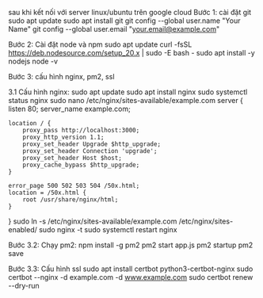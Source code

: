 sau khi kết nối với server linux/ubuntu trên google cloud
Bước 1: cài đặt git
sudo apt update
sudo apt install git
git config --global user.name "Your Name"
git config --global user.email "your.email@example.com"

Bước 2: Cài đặt node và npm
sudo apt update
curl -fsSL https://deb.nodesource.com/setup_20.x | sudo -E bash -
sudo apt install -y nodejs
node -v

Bước 3: cấu hình nginx, pm2, ssl

3.1 Cấu hình nginx:
sudo apt update
sudo apt install nginx
sudo systemctl status nginx
sudo nano /etc/nginx/sites-available/example.com
server {
listen 80;
server_name example.com;

    location / {
        proxy_pass http://localhost:3000;
        proxy_http_version 1.1;
        proxy_set_header Upgrade $http_upgrade;
        proxy_set_header Connection 'upgrade';
        proxy_set_header Host $host;
        proxy_cache_bypass $http_upgrade;
    }

    error_page 500 502 503 504 /50x.html;
    location = /50x.html {
        root /usr/share/nginx/html;
    }

}
sudo ln -s /etc/nginx/sites-available/example.com /etc/nginx/sites-enabled/
sudo nginx -t
sudo systemctl restart nginx

Bước 3.2: Chạy pm2:
npm install -g pm2
pm2 start app.js
pm2 startup
pm2 save

Bước 3.3: Cấu hình ssl
sudo apt install certbot python3-certbot-nginx
sudo certbot --nginx -d example.com -d www.example.com
sudo certbot renew --dry-run
